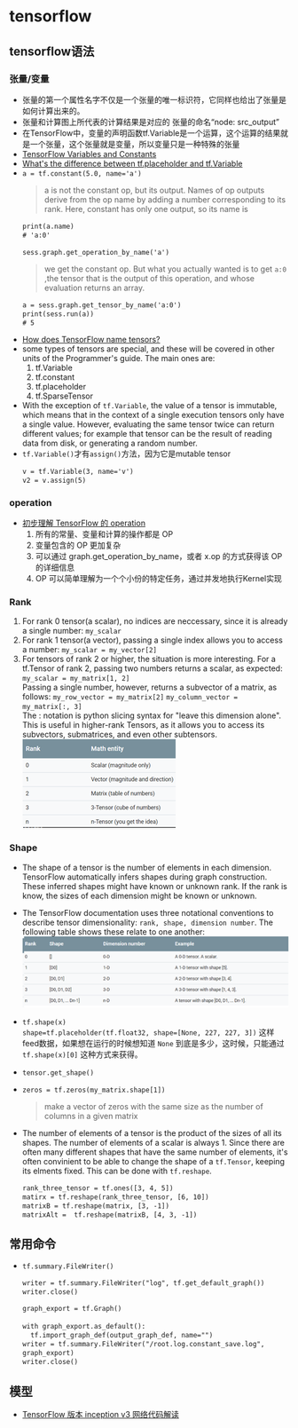 # tensorflow
## tensorflow语法
### 张量/变量
* 张量的第一个属性名字不仅是一个张量的唯一标识符，它同样也给出了张量是如何计算出来的。
* 张量和计算图上所代表的计算结果是对应的
张量的命名“node: src_output”
* 在TensorFlow中，变量的声明函数tf.Variable是一个运算，这个运算的结果就是一个张量，这个张量就是变量，所以变量只是一种特殊的张量
* [TensorFlow Variables and Constants](https://stackoverflow.com/questions/44745855/tensorflow-variables-and-constants?utm_medium=organic&utm_source=google_rich_qa&utm_campaign=google_rich_qa)
* [What's the difference between tf.placeholder and tf.Variable](https://stackoverflow.com/questions/36693740/whats-the-difference-between-tf-placeholder-and-tf-variable?utm_medium=organic&utm_source=google_rich_qa&utm_campaign=google_rich_qa)
* `a = tf.constant(5.0, name='a')`
  >a is not the constant op, but its output. 
  >Names of op outputs derive from the op name by adding a number corresponding to its rank.
  >Here, constant has only one output, so its name is
    ```
    print(a.name)
    # 'a:0'
    ```
  `sess.graph.get_operation_by_name('a')`
  >we get the constant op.
  >But what you actually wanted is to get `a:0` ,the tensor that is the output of this operation, and whose evaluation returns an array.
  ```
  a = sess.graph.get_tensor_by_name('a:0')
  print(sess.run(a))
  # 5
  ```
* [How does TensorFlow name tensors?](https://stackoverflow.com/questions/36150834/how-does-tensorflow-name-tensors)
* some types of tensors are special, and these will be covered in other units of the Programmer's guide. The main ones are:
  1. tf.Variable
  2. tf.constant
  3. tf.placeholder
  4. tf.SparseTensor  
* With the exception of `tf.Variable`, the value of a tensor is immutable, which means that in the context of a single execution tensors only have a single value. However, evaluating the same tensor twice can return different values; for example that tensor can be the result of reading data from disk, or generating a random number. 
* `tf.Variable()`才有`assign()`方法，因为它是mutable tensor
  ```
  v = tf.Variable(3, name='v')
  v2 = v.assign(5)
  ```

### operation
* [初步理解 TensorFlow 的 operation](https://zhuanlan.zhihu.com/p/3239903)
   1. 所有的常量、变量和计算的操作都是 OP  
   2. 变量包含的 OP 更加复杂
   3. 可以通过 graph.get_operation_by_name，或者 x.op 的方式获得该 OP 的详细信息
   4. OP 可以简单理解为一个个小份的特定任务，通过并发地执行Kernel实现

### Rank
  1. For rank 0 tensor(a scalar), no indices are neccessary, since it is already a single number: `my_scalar`  
  2. For rank 1 tensor(a vector), passing a single index allows you to access a number: `my_scalar = my_vector[2]`  
  3. For tensors of rank 2 or higher, the situation is more interesting. For a tf.Tensor of rank 2, passing two numbers returns a scalar, as expected: `my_scalar = my_matrix[1, 2]`  
  Passing a single number, however, returns a subvector of a matrix, as follows: `my_row_vector = my_matrix[2]` `my_column_vector = my_matrix[:, 3]`  
  The : notation is python slicing syntax for "leave this dimension alone". This is useful in higher-rank Tensors, as it allows you to access its subvectors, submatrices, and even other subtensors.  
  ![rank](_images/rank.png)  
### Shape
  * The shape of a tensor is the number of elements in each dimension. TensorFlow automatically infers shapes during graph construction. These inferred shapes might have known or unknown rank. If the rank is know, the sizes of each dimension might be known or unknown.  

  * The TensorFlow documentation uses three notational conventions to describe tensor dimensionality: `rank, shape, dimension number`. The following table shows these relate to one another:  
  ![shape](_images/shape.png)  

  * `tf.shape(x)`  
    `shape=tf.placeholder(tf.float32, shape=[None, 227, 227, 3])`
    这样feed数据，如果想在运行的时候想知道 `None` 到底是多少，这时候，只能通过 `tf.shape(x)[0]` 这种方式来获得。
  * `tensor.get_shape()`
  * `zeros = tf.zeros(my_matrix.shape[1])`
    >make a vector of zeros with the same size as the number of columns in a given matrix
  * The number of elements of a tensor is the product of the sizes of all its shapes. The number of elements of a scalar is always 1. Since there are often many different shapes that have the same number of elements, it's often convinient to be able to change the shape of a `tf.Tensor`, keeping its elments fixed. This can be done with `tf.reshape`.
    ```
    rank_three_tensor = tf.ones([3, 4, 5])
    matirx = tf.reshape(rank_three_tensor, [6, 10])
    matrixB = tf.reshape(matrix, [3, -1])
    matrixAlt =  tf.reshape(matrixB, [4, 3, -1])
    ```
## 常用命令
* `tf.summary.FileWriter()`
  >  
  ```
  writer = tf.summary.FileWriter("log", tf.get_default_graph())
  writer.close()
  ```
  ```
  graph_export = tf.Graph()

  with graph_export.as_default():
    tf.import_graph_def(output_graph_def, name="")
  writer = tf.summary.FileWriter("/root.log.constant_save.log", graph_export)
  writer.close()
  ```
## 模型
* [TensorFlow 版本 inception v3 网络代码解读](https://zhuanlan.zhihu.com/p/34055904)
